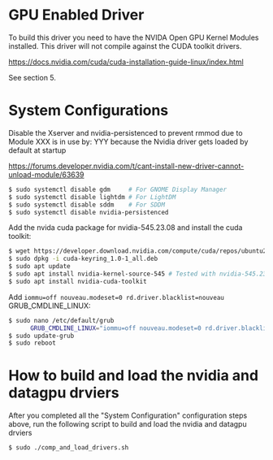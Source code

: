 # GPU Enabled Driver

To build this driver you need to have the NVIDA Open GPU Kernel Modules installed. This driver will not compile against the CUDA toolkit drivers.

https://docs.nvidia.com/cuda/cuda-installation-guide-linux/index.html

See section 5.

<!--- ######################################################## -->

# System Configurations

Disable the Xserver and nvidia-persistenced to prevent rmmod due to Module XXX is in use by: YYY
because the Nvidia driver gets loaded by default at startup 

https://forums.developer.nvidia.com/t/cant-install-new-driver-cannot-unload-module/63639

```bash
$ sudo systemctl disable gdm     # For GNOME Display Manager
$ sudo systemctl disable lightdm # For LightDM
$ sudo systemctl disable sddm    # For SDDM
$ sudo systemctl disable nvidia-persistenced
```

Add the nvida cuda package for nvidia-545.23.08 and install the cuda toolkit:

```bash
$ wget https://developer.download.nvidia.com/compute/cuda/repos/ubuntu2204/x86_64/cuda-keyring_1.0-1_all.deb
$ sudo dpkg -i cuda-keyring_1.0-1_all.deb
$ sudo apt update
$ sudo apt install nvidia-kernel-source-545 # Tested with nvidia-545.23.08
$ sudo apt install nvidia-cuda-toolkit
```

Add `iommu=off nouveau.modeset=0 rd.driver.blacklist=nouveau` GRUB_CMDLINE_LINUX:

```bash
$ sudo nano /etc/default/grub
      GRUB_CMDLINE_LINUX="iommu=off nouveau.modeset=0 rd.driver.blacklist=nouveau"
$ sudo update-grub
$ sudo reboot
```

<!--- ######################################################## -->

# How to build and load the nvidia and datagpu drviers

After you completed all the "System Configuration" configuration steps above, run the following script to build and load the nvidia and datagpu drviers

```bash
$ sudo ./comp_and_load_drivers.sh
```

<!--- ######################################################## -->

